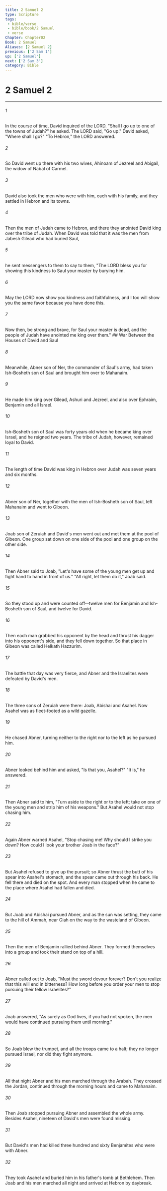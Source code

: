 ```yaml
---
title: 2 Samuel 2
type: Scripture
tags:
 - bible/verse
 - bible/book/2 Samuel
 - verse
Chapter: Chapter02
Book: 2 Samuel
Aliases: [2 Samuel 2]
previous: ['2 Sam 1']
up: ['2 Samuel']
next: ['2 Sam 3']
category: Bible
---
```

# 2 Samuel 2

***


###### 1 
In the course of time, David inquired of the LORD. "Shall I go up to one of the towns of Judah?" he asked. The LORD said, "Go up." David asked, "Where shall I go?" "To Hebron," the LORD answered. 

###### 2 
So David went up there with his two wives, Ahinoam of Jezreel and Abigail, the widow of Nabal of Carmel. 

###### 3 
David also took the men who were with him, each with his family, and they settled in Hebron and its towns. 

###### 4 
Then the men of Judah came to Hebron, and there they anointed David king over the tribe of Judah. When David was told that it was the men from Jabesh Gilead who had buried Saul, 

###### 5 
he sent messengers to them to say to them, "The LORD bless you for showing this kindness to Saul your master by burying him. 

###### 6 
May the LORD now show you kindness and faithfulness, and I too will show you the same favor because you have done this. 

###### 7 
Now then, be strong and brave, for Saul your master is dead, and the people of Judah have anointed me king over them." ## War Between the Houses of David and Saul 

###### 8 
Meanwhile, Abner son of Ner, the commander of Saul's army, had taken Ish-Bosheth son of Saul and brought him over to Mahanaim. 

###### 9 
He made him king over Gilead, Ashuri and Jezreel, and also over Ephraim, Benjamin and all Israel. 

###### 10 
Ish-Bosheth son of Saul was forty years old when he became king over Israel, and he reigned two years. The tribe of Judah, however, remained loyal to David. 

###### 11 
The length of time David was king in Hebron over Judah was seven years and six months. 

###### 12 
Abner son of Ner, together with the men of Ish-Bosheth son of Saul, left Mahanaim and went to Gibeon. 

###### 13 
Joab son of Zeruiah and David's men went out and met them at the pool of Gibeon. One group sat down on one side of the pool and one group on the other side. 

###### 14 
Then Abner said to Joab, "Let's have some of the young men get up and fight hand to hand in front of us." "All right, let them do it," Joab said. 

###### 15 
So they stood up and were counted off--twelve men for Benjamin and Ish-Bosheth son of Saul, and twelve for David. 

###### 16 
Then each man grabbed his opponent by the head and thrust his dagger into his opponent's side, and they fell down together. So that place in Gibeon was called Helkath Hazzurim. 

###### 17 
The battle that day was very fierce, and Abner and the Israelites were defeated by David's men. 

###### 18 
The three sons of Zeruiah were there: Joab, Abishai and Asahel. Now Asahel was as fleet-footed as a wild gazelle. 

###### 19 
He chased Abner, turning neither to the right nor to the left as he pursued him. 

###### 20 
Abner looked behind him and asked, "Is that you, Asahel?" "It is," he answered. 

###### 21 
Then Abner said to him, "Turn aside to the right or to the left; take on one of the young men and strip him of his weapons." But Asahel would not stop chasing him. 

###### 22 
Again Abner warned Asahel, "Stop chasing me! Why should I strike you down? How could I look your brother Joab in the face?" 

###### 23 
But Asahel refused to give up the pursuit; so Abner thrust the butt of his spear into Asahel's stomach, and the spear came out through his back. He fell there and died on the spot. And every man stopped when he came to the place where Asahel had fallen and died. 

###### 24 
But Joab and Abishai pursued Abner, and as the sun was setting, they came to the hill of Ammah, near Giah on the way to the wasteland of Gibeon. 

###### 25 
Then the men of Benjamin rallied behind Abner. They formed themselves into a group and took their stand on top of a hill. 

###### 26 
Abner called out to Joab, "Must the sword devour forever? Don't you realize that this will end in bitterness? How long before you order your men to stop pursuing their fellow Israelites?" 

###### 27 
Joab answered, "As surely as God lives, if you had not spoken, the men would have continued pursuing them until morning." 

###### 28 
So Joab blew the trumpet, and all the troops came to a halt; they no longer pursued Israel, nor did they fight anymore. 

###### 29 
All that night Abner and his men marched through the Arabah. They crossed the Jordan, continued through the morning hours and came to Mahanaim. 

###### 30 
Then Joab stopped pursuing Abner and assembled the whole army. Besides Asahel, nineteen of David's men were found missing. 

###### 31 
But David's men had killed three hundred and sixty Benjamites who were with Abner. 

###### 32 
They took Asahel and buried him in his father's tomb at Bethlehem. Then Joab and his men marched all night and arrived at Hebron by daybreak. 
